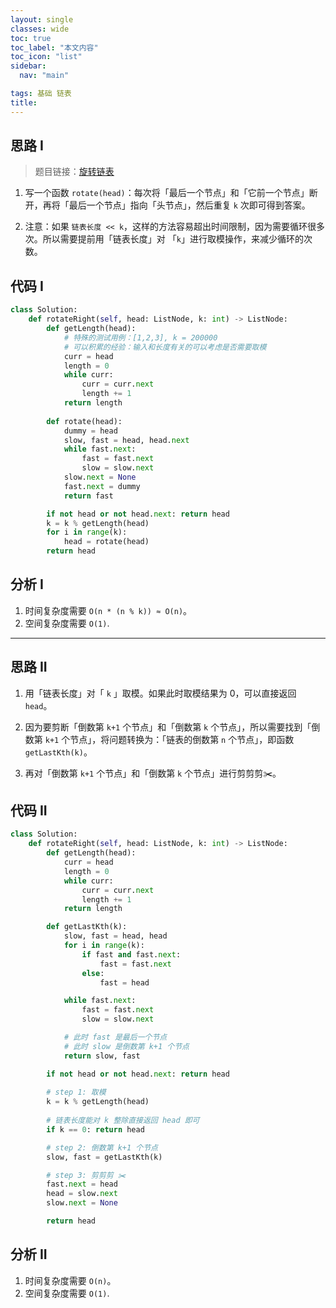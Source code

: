 ```yaml
---
layout: single
classes: wide
toc: true
toc_label: "本文内容"
toc_icon: "list"
sidebar:
  nav: "main"

tags: 基础 链表
title: 
---
```



## 思路 I

> 题目链接：[旋转链表](https://leetcode-cn.com/problems/rotate-list/)

1. 写一个函数 `rotate(head)`：每次将「最后一个节点」和「它前一个节点」断开，再将「最后一个节点」指向「头节点」，然后重复 `k` 次即可得到答案。

2. 注意：如果 `链表长度 << k`，这样的方法容易超出时间限制，因为需要循环很多次。所以需要提前用「链表长度」对 「`k`」进行取模操作，来减少循环的次数。

## 代码 I

```python
class Solution:
    def rotateRight(self, head: ListNode, k: int) -> ListNode:
        def getLength(head):
            # 特殊的测试用例：[1,2,3], k = 200000
            # 可以积累的经验：输入和长度有关的可以考虑是否需要取模
            curr = head
            length = 0
            while curr:
                curr = curr.next
                length += 1
            return length
        
        def rotate(head):
            dummy = head
            slow, fast = head, head.next
            while fast.next:
                fast = fast.next
                slow = slow.next
            slow.next = None
            fast.next = dummy
            return fast

        if not head or not head.next: return head
        k = k % getLength(head)
        for i in range(k):
            head = rotate(head)
        return head
```

## 分析 I

1. 时间复杂度需要 `O(n * (n % k)) ≈ O(n)`。
2. 空间复杂度需要 `O(1)`.


---

## 思路 II

1. 用「链表长度」对「 `k` 」取模。如果此时取模结果为 0，可以直接返回 `head`。

2. 因为要剪断「倒数第 `k+1` 个节点」和「倒数第 `k` 个节点」，所以需要找到「倒数第 `k+1` 个节点」，将问题转换为：「链表的倒数第 `n` 个节点」，即函数 `getLastKth(k)`。

3. 再对「倒数第 `k+1` 个节点」和「倒数第 `k` 个节点」进行剪剪剪✂️。


## 代码 II

```python
class Solution:
    def rotateRight(self, head: ListNode, k: int) -> ListNode:
        def getLength(head):
            curr = head
            length = 0
            while curr:
                curr = curr.next
                length += 1
            return length

        def getLastKth(k):
            slow, fast = head, head
            for i in range(k):
                if fast and fast.next:
                    fast = fast.next
                else:
                    fast = head

            while fast.next:
                fast = fast.next
                slow = slow.next

            # 此时 fast 是最后一个节点
            # 此时 slow 是倒数第 k+1 个节点
            return slow, fast

        if not head or not head.next: return head
        
        # step 1: 取模
        k = k % getLength(head)
        
        # 链表长度能对 k 整除直接返回 head 即可
        if k == 0: return head

        # step 2: 倒数第 k+1 个节点 
        slow, fast = getLastKth(k)

        # step 3: 剪剪剪 ✂️
        fast.next = head
        head = slow.next
        slow.next = None

        return head

```

## 分析 II

1. 时间复杂度需要 `O(n)`。
2. 空间复杂度需要 `O(1)`.
